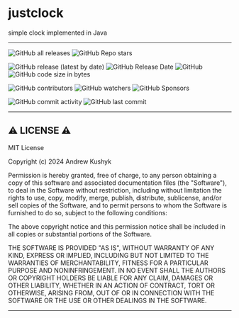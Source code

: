 # justclock
simple clock implemented in Java

---
![GitHub all releases](https://img.shields.io/github/downloads/git-user-cpp/justclock/total?color=00FF00&label=Downloads&logo=GitHub&logoColor=00FF00&style=for-the-badge) ![GitHub Repo stars](https://img.shields.io/github/stars/git-user-cpp/justclock?color=FFFF00&label=Stars&logo=GitHub&logoColor=FFFF00&style=for-the-badge) 

![GitHub release (latest by date)](https://img.shields.io/github/v/release/git-user-cpp/justclock?color=ff0000&label=Release&logo=GitHub&logoColor=ff0000&style=for-the-badge) ![GitHub Release Date](https://img.shields.io/github/release-date/git-user-cpp/justclock?color=ff4500&label=Release%20date&logo=GitHub&logoColor=ff4500&style=for-the-badge) ![GitHub](https://img.shields.io/github/license/git-user-cpp/justclock?color=FFD700&label=License&logo=GitHub&logoColor=FFD700&style=for-the-badge) ![GitHub code size in bytes](https://img.shields.io/github/languages/code-size/git-user-cpp/justclock?color=00BFFF&label=Code%20size&logo=GitHub&logoColor=00BFFF&style=for-the-badge) 

![GitHub contributors](https://img.shields.io/github/contributors-anon/git-user-cpp/justclock?color=ff0000&label=Contributors&logo=GitHub&logoColor=ff0000&style=for-the-badge) ![GitHub watchers](https://img.shields.io/github/watchers/git-user-cpp/justclock?color=DC143C&label=Watchers&logo=GitHub&logoColor=DC143C&style=for-the-badge) ![GitHub Sponsors](https://img.shields.io/github/sponsors/git-user-cpp?color=00FFFF&label=Sponsors&logo=GitHub&logoColor=00FFFF&style=for-the-badge)

![GitHub commit activity](https://img.shields.io/github/commit-activity/y/git-user-cpp/justclock?color=98FB98&label=Commit%20activity&logo=GitHub&logoColor=98FB98&style=for-the-badge) ![GitHub last commit](https://img.shields.io/github/last-commit/git-user-cpp/justclock?color=98FB98&label=Last%20commit&logo=GitHub&logoColor=98FB98&style=for-the-badge)

---

## ⚠️ LICENSE ⚠️

MIT License

Copyright (c) 2024 Andrew Kushyk

Permission is hereby granted, free of charge, to any person obtaining a copy
of this software and associated documentation files (the "Software"), to deal
in the Software without restriction, including without limitation the rights
to use, copy, modify, merge, publish, distribute, sublicense, and/or sell
copies of the Software, and to permit persons to whom the Software is
furnished to do so, subject to the following conditions:

The above copyright notice and this permission notice shall be included in all
copies or substantial portions of the Software.

THE SOFTWARE IS PROVIDED "AS IS", WITHOUT WARRANTY OF ANY KIND, EXPRESS OR
IMPLIED, INCLUDING BUT NOT LIMITED TO THE WARRANTIES OF MERCHANTABILITY,
FITNESS FOR A PARTICULAR PURPOSE AND NONINFRINGEMENT. IN NO EVENT SHALL THE
AUTHORS OR COPYRIGHT HOLDERS BE LIABLE FOR ANY CLAIM, DAMAGES OR OTHER
LIABILITY, WHETHER IN AN ACTION OF CONTRACT, TORT OR OTHERWISE, ARISING FROM,
OUT OF OR IN CONNECTION WITH THE SOFTWARE OR THE USE OR OTHER DEALINGS IN THE
SOFTWARE.

---
